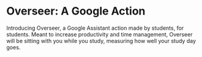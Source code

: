 # Overseer: A Google Action
Introducing Overseer, a Google Assistant action made by students, for students. Meant to increase productivity and time management, Overseer will be sitting with you while you study, measuring how well your study day goes.
